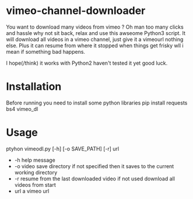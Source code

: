 # vimeo-channel-downloader
You want to download many videos from vimeo ? 
Oh man too many clicks and hassle why not sit back, relax and use 
this awseome Python3 script. It will download all videos in a vimeo
channel, just give it a vimeourl nothing else. Plus it can resume 
from where it stopped when things get frisky wll i mean if something
bad happens.


Ι hope(/think) it works with Python2 haven't tested it yet good luck.


# Installation
Before running you need to install some python libraries
pip install requests bs4 vimeo_dl

# Usage
ptyhon vimeodl.py [-h] [-o SAVE_PATH] [-r] url

* -h help message
* -o video save directory if not specified then it saves to the current working directory
* -r resume from the last downloaded video if not used download all videos from start
* url a vimeo url
